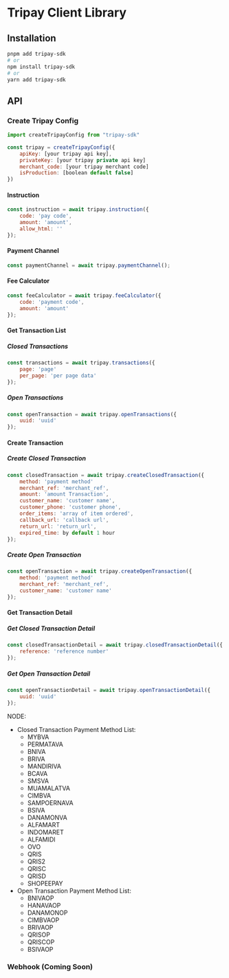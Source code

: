 # Tripay Client Library

## Installation

```sh
pnpm add tripay-sdk
# or
npm install tripay-sdk
# or
yarn add tripay-sdk
```

## API

### Create Tripay Config
```js
import createTripayConfig from "tripay-sdk"

const tripay = createTripayConfig({
    apiKey: [your tripay api key],
    privateKey: [your tripay private api key]
    merchant_code: [your tripay merchant code]
    isProduction: [boolean default false]
})
```

#### Instruction
```js
const instruction = await tripay.instruction({
    code: 'pay code',
    amount: 'amount',
    allow_html: ''
});
```

#### Payment Channel
```js
const paymentChannel = await tripay.paymentChannel();
```

#### Fee Calculator
```js
const feeCalculator = await tripay.feeCalculator({
    code: 'payment code',
    amount: 'amount'
});
```

#### Get Transaction List

##### Closed Transactions
```js
const transactions = await tripay.transactions({
    page: 'page'
    per_page: 'per page data'
});
```

##### Open Transactions
```js
const openTransaction = await tripay.openTransactions({
    uuid: 'uuid'
});
```

#### Create Transaction

##### Create Closed Transaction
```js
const closedTransaction = await tripay.createClosedTransaction({
    method: 'payment method'
    merchant_ref: 'merchant_ref',
    amount: 'amount Transaction',
    customer_name: 'customer name',
    customer_phone: 'customer phone',
    order_items: 'array of item ordered',
    callback_url: 'callback url',
    return_url: 'return_url',
    expired_time: by default 1 hour
});
```

##### Create Open Transaction

```js
const openTransaction = await tripay.createOpenTransaction({
    method: 'payment method'
    merchant_ref: 'merchant_ref',
    customer_name: 'customer name'
});
```

#### Get Transaction Detail

##### Get Closed Transaction Detail
```js
const closedTransactionDetail = await tripay.closedTransactionDetail({
    reference: 'reference number'
});
```

##### Get Open Transaction Detail
```js
const openTransactionDetail = await tripay.openTransactionDetail({
    uuid: 'uuid'
});
```

NODE:
* Closed Transaction Payment Method List: 
  - MYBVA
  - PERMATAVA
  - BNIVA
  - BRIVA
  - MANDIRIVA
  - BCAVA
  - SMSVA
  - MUAMALATVA
  - CIMBVA
  - SAMPOERNAVA
  - BSIVA
  - DANAMONVA
  - ALFAMART
  - INDOMARET
  - ALFAMIDI
  - OVO
  - QRIS
  - QRIS2
  - QRISC
  - QRISD
  - SHOPEEPAY
* Open Transaction Payment Method List:
  - BNIVAOP
  - HANAVAOP
  - DANAMONOP
  - CIMBVAOP
  - BRIVAOP
  - QRISOP
  - QRISCOP
  - BSIVAOP

### Webhook (Coming Soon)
